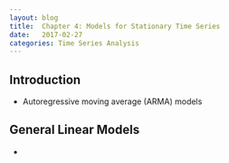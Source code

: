 ```yaml
---
layout: blog
title:  Chapter 4: Models for Stationary Time Series 
date:   2017-02-27
categories: Time Series Analysis
---
```


## Introduction

- Autoregressive moving average (ARMA) models

## General Linear Models

- 